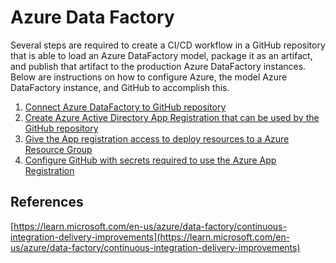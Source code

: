 # Azure Data Factory

Several steps are required to create a CI/CD workflow in a GitHub repository that is able to load an Azure DataFactory model, package it as an artifact, and publish that artifact to the production Azure DataFactory instances.  Below are instructions on how to configure Azure, the model Azure DataFactory instance, and GitHub to accomplish this.

1. [Connect Azure DataFactory to GitHub repository](./docs/01-connect-adf-github.md)
2. [Create Azure Active Directory App Registration that can be used by the GitHub repository](./docs/02-configure-app-registration.md)
3. [Give the App registration access to deploy resources to a Azure Resource Group](./docs/03-assign-permissions-to-app-registration.md)
4. [Configure GitHub with secrets required to use the Azure App Registration](./docs/04-configure-github-environments-secrets.md)

References
---
[https://learn.microsoft.com/en-us/azure/data-factory/continuous-integration-delivery-improvements](https://learn.microsoft.com/en-us/azure/data-factory/continuous-integration-delivery-improvements)
